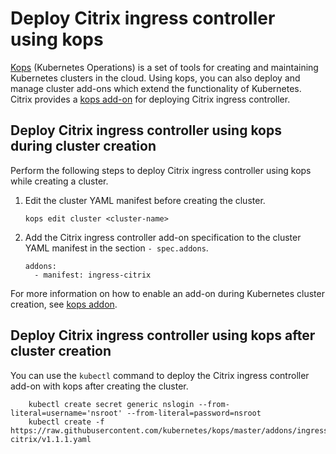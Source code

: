 # Deploy Citrix ingress controller using kops

[Kops](https://github.com/kubernetes/kops) (Kubernetes Operations) is a set of tools for creating and maintaining Kubernetes clusters in the cloud. Using kops, you can also deploy and manage cluster add-ons which extend the functionality of Kubernetes. Citrix provides a [kops add-on](https://github.com/kubernetes/kops/tree/master/addons/ingress-citrix) for deploying Citrix ingress controller.

## Deploy Citrix ingress controller using kops during cluster creation

Perform the following steps to deploy Citrix ingress controller using kops while creating a cluster.

1.  Edit the cluster YAML manifest before creating the cluster.

        kops edit cluster <cluster-name>

1.  Add the Citrix ingress controller add-on specification to the cluster YAML manifest in the section `- spec.addons`.

        addons:
          - manifest: ingress-citrix

For more information on how to enable an add-on during Kubernetes cluster creation, see [kops addon](https://github.com/kubernetes/kops/blob/master/docs/addons.md#installing-kubernetes-addons).

## Deploy Citrix ingress controller using kops after cluster creation

You can use the  `kubectl` command to deploy the Citrix ingress controller add-on with kops after creating the cluster.

        kubectl create secret generic nslogin --from-literal=username='nsroot' --from-literal=password=nsroot
        kubectl create -f https://raw.githubusercontent.com/kubernetes/kops/master/addons/ingress-citrix/v1.1.1.yaml
